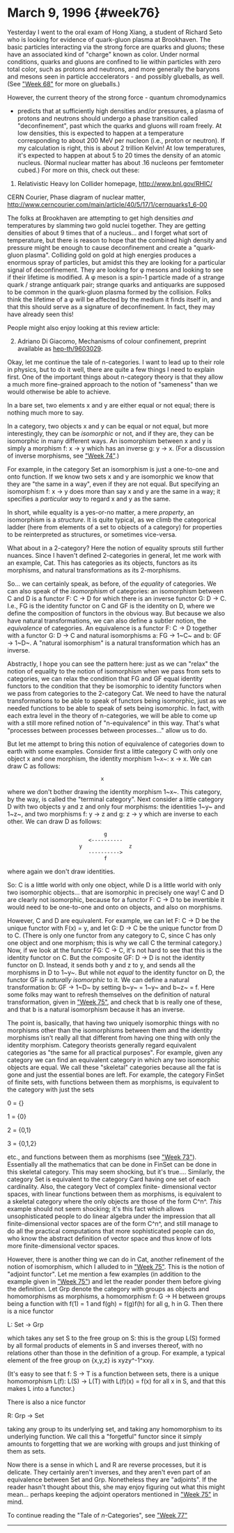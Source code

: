 # March 9, 1996 {#week76}

Yesterday I went to the oral exam of Hong Xiang, a student of Richard
Seto who is looking for evidence of quark-gluon plasma at Brookhaven.
The basic particles interacting via the strong force are quarks and
gluons; these have an associated kind of "charge" known as color.
Under normal conditions, quarks and gluons are confined to lie within
particles with zero total color, such as protons and neutrons, and more
generally the baryons and mesons seen in particle acccelerators - and
possibly glueballs, as well. (See ["Week 68"](#week68) for more on
glueballs.)

However, the current theory of the strong force - quantum chromodynamics
- predicts that at sufficiently high densities and/or pressures, a
plasma of protons and neutrons should undergo a phase transition called
"deconfinement", past which the quarks and gluons will roam freely. At
low densities, this is expected to happen at a temperature corresponding
to about 200 MeV per nucleon (i.e., proton or neutron). If my
calculation is right, this is about 2 trillion Kelvin! At low
temperatures, it's expected to happen at about 5 to 20 times the
density of an atomic nucleus. (Normal nuclear matter has about .16
nucleons per femtometer cubed.) For more on this, check out these:

1) Relativistic Heavy Ion Collider homepage, <http://www.bnl.gov/RHIC/>

CERN Courier, Phase diagram of nuclear matter,
<http://www.cerncourier.com/main/article/40/5/17/1/cernquarks1_6-00>

The folks at Brookhaven are attempting to get high densities *and*
temperatures by slamming two gold nuclei together. They are getting
densities of about 9 times that of a nucleus... and I forget what sort
of temperature, but there is reason to hope that the combined high
density and pressure might be enough to cause deconfinement and create a
"quark-gluon plasma". Colliding gold on gold at high energies produces
a enormous spray of particles, but amidst this they are looking for a
particular signal of deconfinement. They are looking for φ mesons and
looking to see if their lifetime is modified. A φ meson is a spin-1
particle made of a strange quark / strange antiquark pair; strange
quarks and antiquarks are supposed to be common in the quark-gluon
plasma formed by the collision. Folks think the lifetime of a φ will be
affected by the medium it finds itself in, and that this should serve as
a signature of deconfinement. In fact, they may have already seen this!

People might also enjoy looking at this review article:

2) Adriano Di Giacomo, Mechanisms of colour confinement, preprint
available as [hep-th/9603029](http://xxx.lanl.gov/abs/hep-th/9603029).

Okay, let me continue the tale of n-categories. I want to lead up to
their role in physics, but to do it well, there are quite a few things I
need to explain first. One of the important things about n-category
theory is that they allow a much more fine-grained approach to the
notion of "sameness" than we would otherwise be able to achieve.

In a bare set, two elements x and y are either equal or not equal; there
is nothing much more to say.

In a category, two objects x and y can be equal or not equal, but more
interestingly, they can be *isomorphic* or not, and if they are, they
can be isomorphic in many different ways. An isomorphism between x and y
is simply a morphism f: x → y which has an inverse g: y → x. (For a
discussion of inverse morphisms, see ["Week 74"](#week74).)

For example, in the category Set an isomorphism is just a one-to-one and
onto function. If we know two sets x and y are isomorphic we know that
they are "the same in a way", even if they are not equal. But
specifying an isomorphism f: x → y does more than say x and y are the
same in a way; it specifies a *particular way* to regard x and y as the
same.

In short, while equality is a yes-or-no matter, a mere *property*, an
isomorphism is a *structure*. It is quite typical, as we climb the
categorical ladder (here from elements of a set to objects of a
category) for properties to be reinterpreted as structures, or sometimes
vice-versa.

What about in a 2-category? Here the notion of equality sprouts still
further nuances. Since I haven't defined 2-categories in general, let
me work with an example, Cat. This has categories as its objects,
functors as its morphisms, and natural transformations as its
2-morphisms.

So... we can certainly speak, as before, of the *equality* of
categories. We can also speak of the *isomorphism* of categories: an
isomorphism between C and D is a functor F: C → D for which there is an
inverse functor G: D → C. I.e., FG is the identity functor on C and GF
is the identity on D, where we define the composition of functors in the
obvious way. But because we also have natural transformations, we can
also define a subtler notion, the *equivalence* of categories. An
equivalence is a functor F: C → D together with a functor G: D → C and
natural isomorphisms a: FG → 1~C~ and b: GF → 1~D~. A "natural
isomorphism" is a natural transformation which has an inverse.

Abstractly, I hope you can see the pattern here: just as we can
"relax" the notion of equality to the notion of isomorphism when we
pass from sets to categories, we can relax the condition that FG and GF
equal identity functors to the condition that they be isomorphic to
identity functors when we pass from categories to the 2-category Cat. We
need to have the natural transformations to be able to speak of functors
being isomorphic, just as we needed functions to be able to speak of
sets being isomorphic. In fact, with each extra level in the theory of
n-categories, we will be able to come up with a still more refined
notion of "n-equivalence" in this way. That's what "processes
between processes between processes..." allow us to do.

But let me attempt to bring this notion of equivalence of categories
down to earth with some examples. Consider first a little category C
with only one object x and one morphism, the identity morphism 1~x~: x →
x. We can draw C as follows:

                                  x

where we don't bother drawing the identity morphism 1~x~. This
category, by the way, is called the "terminal category". Next consider
a little category D with two objects y and z and only four morphisms:
the identities 1~y~ and 1~z~, and two morphisms f: y → z and g: z → y
which are inverse to each other. We can draw D as follows:

                                   g
                              <----------
                           y               z
                              ---------->
                                   f

where again we don't draw identities.

So: C is a little world with only one object, while D is a little world
with only two isomorphic objects... that are isomorphic in precisely
one way! C and D are clearly not isomorphic, because for a functor F: C
→ D to be invertible it would need to be one-to-one and onto on objects,
and also on morphisms.

However, C and D are equivalent. For example, we can let F: C → D be the
unique functor with F(x) = y, and let G: D → C be the unique functor
from D to C. (There is only one functor from any category to C, since C
has only one object and one morphism; this is why we call C the terminal
category.) Now, if we look at the functor FG: C → C, it's not hard to
see that this is the identity functor on C. But the composite GF: D → D
is not the identity functor on D. Instead, it sends both y and z to y,
and sends all the morphisms in D to 1~y~. But while not *equal* to the
identity functor on D, the functor GF is *naturally isomorphic* to it.
We can define a natural transformation b: GF → 1~D~ by setting b~y~ =
1~y~ and b~z~ = f. Here some folks may want to refresh themselves on the
definition of natural transformation, given in
["Week 75"](#week75), and check that b is really one of these, and
that b is a natural isomorphism because it has an inverse.

The point is, basically, that having two uniquely isomorphic things with
no morphisms other than the isomorphisms between them and the identity
morphisms isn't really all that different from having one thing with
only the identity morphism. Category theorists generally regard
equivalent categories as "the same for all practical purposes". For
example, given any category we can find an equivalent category in which
any two isomorphic objects are equal. We call these "skeletal"
categories because all the fat is gone and just the essential bones are
left. For example, the category FinSet of finite sets, with functions
between them as morphisms, is equivalent to the category with just the
sets

0 = {}

1 = {0}

2 = {0,1}

3 = {0,1,2}

etc., and functions between them as morphisms (see
["Week 73"](#week73)). Essentially all the mathematics that can be
done in FinSet can be done in this skeletal category. This may seem
shocking, but it's true.... Similarly, the category Set is equivalent
to the category Card having one set of each cardinality. Also, the
category Vect of complex finite- dimensional vector spaces, with linear
functions between them as morphisms, is equivalent to a skeletal
category where the only objects are those of the form C^n^. *This*
example should not seem shocking; it's this fact which allows
unsophisticated people to do linear algebra under the impression that
all finite-dimensional vector spaces are of the form C^n^, and still
manage to do all the practical computations that more sophisticated
people can do, who know the abstract definition of vector space and thus
know of lots more finite-dimensional vector spaces.

However, there is another thing we can do in Cat, another refinement of
the notion of isomorphism, which I alluded to in
["Week 75"](#week75). This is the notion of "adjoint functor".
Let me mention a few examples (in addition to the example given in
["Week 75"](#week75)) and let the reader ponder them before giving
the definition. Let Grp denote the category with groups as objects and
homomorphisms as morphisms, a homomorphism f: G → H between groups being
a function with f(1) = 1 and f(gh) = f(g)f(h) for all g, h in G. Then
there is a nice functor

L: Set → Grp

which takes any set S to the free group on S: this is the group L(S)
formed by all formal products of elements in S and inverses thereof,
with no relations other than those in the definition of a group. For
example, a typical element of the free group on {x,y,z} is xyzy^-1^xxy.

(It's easy to see that f: S → T is a function between sets, there is a
unique homomorphism L(f): L(S) → L(T) with L(f)(x) = f(x) for all x in
S, and that this makes L into a functor.)

There is also a nice functor

R: Grp → Set

taking any group to its underlying set, and taking any homomorphism to
its underlying function. We call this a "forgetful" functor since it
simply amounts to forgetting that we are working with groups and just
thinking of them as sets.

Now there is a sense in which L and R are reverse processes, but it is
delicate. They certainly aren't inverses, and they aren't even part of
an equivalence between Set and Grp. Nonetheless they are "adjoints".
If the reader hasn't thought about this, she may enjoy figuring out
what this might mean... perhaps keeping the adjoint operators mentioned
in ["Week 75"](#week75) in mind.

To continue reading the "Tale of $n$-Categories", see ["Week 77"](#week77)

------------------------------------------------------------------------
